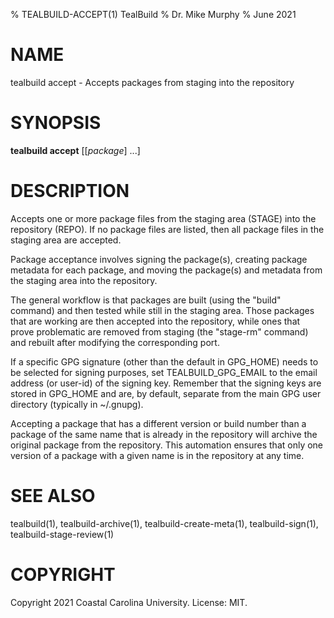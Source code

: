 % TEALBUILD-ACCEPT(1) TealBuild
% Dr. Mike Murphy
% June 2021


# NAME

tealbuild accept - Accepts packages from staging into the repository


# SYNOPSIS

**tealbuild accept** [[*package*] ...]


# DESCRIPTION

Accepts one or more package files from the staging area (STAGE) into the
repository (REPO). If no package files are listed, then all package files
in the staging area are accepted.

Package acceptance involves signing the package(s), creating package
metadata for each package, and moving the package(s) and metadata from the
staging area into the repository.

The general workflow is that packages are built (using the "build"
command) and then tested while still in the staging area. Those packages
that are working are then accepted into the repository, while ones that
prove problematic are removed from staging (the "stage-rm" command) and
rebuilt after modifying the corresponding port.

If a specific GPG signature (other than the default in GPG\_HOME) needs to
be selected for signing purposes, set TEALBUILD\_GPG\_EMAIL to the email
address (or user-id) of the signing key. Remember that the signing keys
are stored in GPG\_HOME and are, by default, separate from the main GPG
user directory (typically in ~/.gnupg).

Accepting a package that has a different version or build number than a package of the
same name that is already in the repository will archive the original package from the
repository. This automation ensures that only one version of a package with a given
name is in the repository at any time.


# SEE ALSO

tealbuild(1), tealbuild-archive(1), tealbuild-create-meta(1), tealbuild-sign(1), tealbuild-stage-review(1)


# COPYRIGHT

Copyright 2021 Coastal Carolina University. License: MIT.
